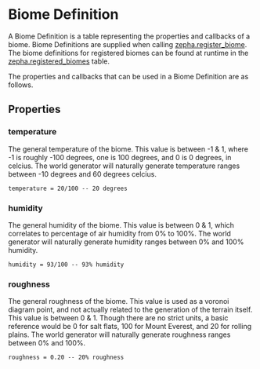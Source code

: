 
# Biome Definition

A Biome Definition is a table representing the properties and callbacks of a biome. Biome Definitions are supplied when calling [zepha.register_biome](/docs/methods/zepha_register_biome). The biome definitions for registered biomes can be found at runtime in the [zepha.registered_biomes](/docs/tables/registered_tables#zepha_registered_biomes) table.

The properties and callbacks that can be used in a Biome Definition are as follows.

## Properties

### temperature

The general temperature of the biome. This value is between -1 & 1, where -1 is roughly -100 degrees, one is 100 degrees, and 0 is 0 degrees, in celcius. The world generator will naturally generate temperature ranges between -10 degrees and 60 degrees celcius.

`temperature = 20/100 -- 20 degrees`

### humidity

The general humidity of the biome. This value is between 0 & 1, which correlates to percentage of air humidity from 0% to 100%. The world generator will naturally generate humidity ranges between 0% and 100% humidity.

`humidity = 93/100 -- 93% humidity`

### roughness

The general roughness of the biome. This value is used as a voronoi diagram point, and not actually related to the generation of the terrain itself. This value is between 0 & 1. Though there are no strict units, a basic reference would be 0 for salt flats, 100 for Mount Everest, and 20 for rolling plains. The world generator will naturally generate roughness ranges between 0% and 100%.

`roughness = 0.20 -- 20% roughness`
